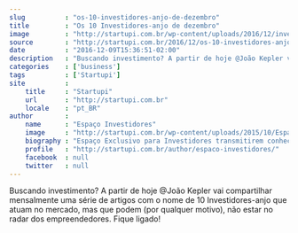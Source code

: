```yaml
---
slug          : "os-10-investidores-anjo-de-dezembro"
title         : "Os 10 Investidores-anjo de dezembro"
image         : "http://startupi.com.br/wp-content/uploads/2016/12/investimento4-870x250.jpg"
source        : "http://startupi.com.br/2016/12/os-10-investidores-anjo-de-dezembro/"
date          : "2016-12-09T15:36:51-02:00"
description   : "Buscando investimento? A partir de hoje @João Kepler vai compartilhar mensalmente uma série de artigos com o nome de 10 Investidores-anjo que atuam no mercado, mas que podem (por qualquer motivo), não estar no radar dos empreendedores. Fique ligado!"
categories    : ['business']
tags          : ['Startupi']
site          :
    title     : "Startupi"
    url       : "http://startupi.com.br"
    locale    : "pt_BR"
author        :
    name      : "Espaço Investidores"
    image     : "http://startupi.com.br/wp-content/uploads/2015/10/Espaco-Investidores_avatar_1446035931-170x170.jpg"
    biography : "Espaço Exclusivo para Investidores transmitirem conhecimento, desafios e experiências sobre investimento anjo, fundos de investimentos, venture capital, captação de investimentos em grupo, planejamento de risco, relação com empreendedores e investidores…e muito mais!"
    profile   : "http://startupi.com.br/author/espaco-investidores/"
    facebook  : null
    twitter   : null
---
```


Buscando investimento? A partir de hoje @João Kepler vai compartilhar mensalmente uma série de artigos com o nome de 10 Investidores-anjo que atuam no mercado, mas que podem (por qualquer motivo), não estar no radar dos empreendedores. Fique ligado!
